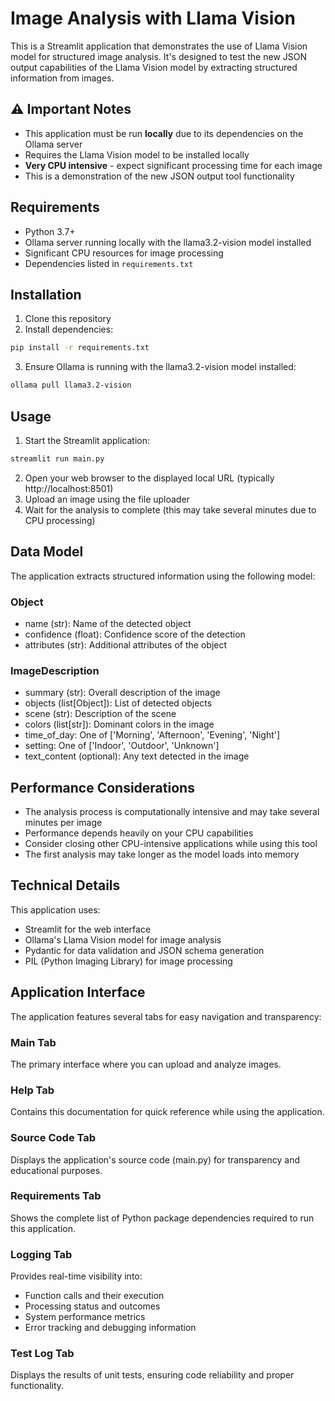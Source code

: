 # Image Analysis with Llama Vision

This is a Streamlit application that demonstrates the use of Llama Vision model for structured image analysis. It's designed to test the new JSON output capabilities of the Llama Vision model by extracting structured information from images.




## ⚠️ Important Notes

- This application must be run **locally** due to its dependencies on the Ollama server
- Requires the Llama Vision model to be installed locally
- **Very CPU intensive** - expect significant processing time for each image
- This is a demonstration of the new JSON output tool functionality

## Requirements

- Python 3.7+
- Ollama server running locally with the llama3.2-vision model installed
- Significant CPU resources for image processing
- Dependencies listed in `requirements.txt`

## Installation

1. Clone this repository
2. Install dependencies:
```bash
pip install -r requirements.txt
```
3. Ensure Ollama is running with the llama3.2-vision model installed:
```bash
ollama pull llama3.2-vision
```

## Usage

1. Start the Streamlit application:
```bash
streamlit run main.py
```
2. Open your web browser to the displayed local URL (typically http://localhost:8501)
3. Upload an image using the file uploader
4. Wait for the analysis to complete (this may take several minutes due to CPU processing)

## Data Model

The application extracts structured information using the following model:

### Object
- name (str): Name of the detected object
- confidence (float): Confidence score of the detection
- attributes (str): Additional attributes of the object

### ImageDescription
- summary (str): Overall description of the image
- objects (list[Object]): List of detected objects
- scene (str): Description of the scene
- colors (list[str]): Dominant colors in the image
- time_of_day: One of ['Morning', 'Afternoon', 'Evening', 'Night']
- setting: One of ['Indoor', 'Outdoor', 'Unknown']
- text_content (optional): Any text detected in the image

## Performance Considerations

- The analysis process is computationally intensive and may take several minutes per image
- Performance depends heavily on your CPU capabilities
- Consider closing other CPU-intensive applications while using this tool
- The first analysis may take longer as the model loads into memory

## Technical Details

This application uses:
- Streamlit for the web interface
- Ollama's Llama Vision model for image analysis
- Pydantic for data validation and JSON schema generation
- PIL (Python Imaging Library) for image processing

## Application Interface

The application features several tabs for easy navigation and transparency:

### Main Tab
The primary interface where you can upload and analyze images.

### Help Tab
Contains this documentation for quick reference while using the application.

### Source Code Tab
Displays the application's source code (main.py) for transparency and educational purposes.

### Requirements Tab
Shows the complete list of Python package dependencies required to run this application.

### Logging Tab
Provides real-time visibility into:
- Function calls and their execution
- Processing status and outcomes
- System performance metrics
- Error tracking and debugging information

### Test Log Tab
Displays the results of unit tests, ensuring code reliability and proper functionality.
